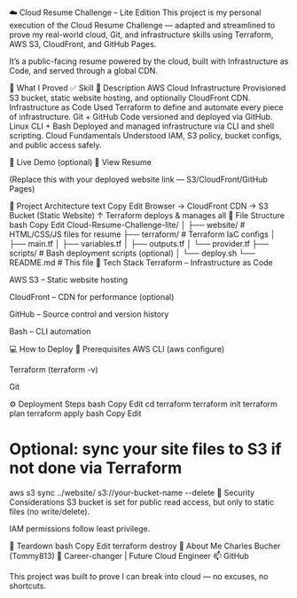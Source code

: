 ☁️ Cloud Resume Challenge – Lite Edition
This project is my personal execution of the Cloud Resume Challenge — adapted and streamlined to prove my real-world cloud, Git, and infrastructure skills using Terraform, AWS S3, CloudFront, and GitHub Pages.

It’s a public-facing resume powered by the cloud, built with Infrastructure as Code, and served through a global CDN.

🧠 What I Proved
✅ Skill	💬 Description
AWS Cloud Infrastructure	Provisioned S3 bucket, static website hosting, and optionally CloudFront CDN.
Infrastructure as Code	Used Terraform to define and automate every piece of infrastructure.
Git + GitHub	Code versioned and deployed via GitHub.
Linux CLI + Bash	Deployed and managed infrastructure via CLI and shell scripting.
Cloud Fundamentals	Understood IAM, S3 policy, bucket configs, and public access safely.

🚀 Live Demo (optional)
📄 View Resume

(Replace this with your deployed website link — S3/CloudFront/GitHub Pages)

🧱 Project Architecture
text
Copy
Edit
Browser → CloudFront CDN → S3 Bucket (Static Website)
                    ↑
          Terraform deploys & manages all
📁 File Structure
bash
Copy
Edit
Cloud-Resume-Challenge-lite/
│
├── website/           # HTML/CSS/JS files for resume
├── terraform/         # Terraform IaC configs
│   ├── main.tf
│   ├── variables.tf
│   ├── outputs.tf
│   └── provider.tf
├── scripts/           # Bash deployment scripts (optional)
│   └── deploy.sh
└── README.md          # This file
🔧 Tech Stack
Terraform – Infrastructure as Code

AWS S3 – Static website hosting

CloudFront – CDN for performance (optional)

GitHub – Source control and version history

Bash – CLI automation

💻 How to Deploy
🧰 Prerequisites
AWS CLI (aws configure)

Terraform (terraform -v)

Git

⚙️ Deployment Steps
bash
Copy
Edit
cd terraform
terraform init
terraform plan
terraform apply
bash
Copy
Edit
# Optional: sync your site files to S3 if not done via Terraform
aws s3 sync ../website/ s3://your-bucket-name --delete
🔐 Security Considerations
S3 bucket is set for public read access, but only to static files (no write/delete).

IAM permissions follow least privilege.

🧼 Teardown
bash
Copy
Edit
terraform destroy
👔 About Me
Charles Bucher (Tommy813)
💼 Career-changer | Future Cloud Engineer
📫 GitHub

This project was built to prove I can break into cloud — no excuses, no shortcuts.

